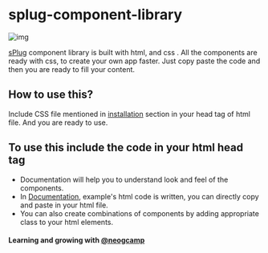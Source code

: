 # splug-component-library
![img](https://splug-dev.netlify.app/assets/logo/logo.jpg)

[sPlug](https://splug-dev.netlify.app/index.html) component library is built with html, and css . All the components are ready with css, to create your own app faster. Just copy paste the code and then you are ready to fill your content.

## How to use this?
Include CSS file mentioned in [installation](https://splug-dev.netlify.app/#home-page-code-snippet-id) section in your head tag of html file. And you are ready to use.

## To use this include the code in your html head tag
- Documentation will help you to understand look and feel of the components.
- In [Documentation](https://splug-dev.netlify.app/docs-page.html), example's html code is written, you can directly copy and paste in your html file.
- You can also create combinations of components by adding appropriate class to your html elements.


#### Learning and growing with [@neogcamp](https://twitter.com/neogcamp)

